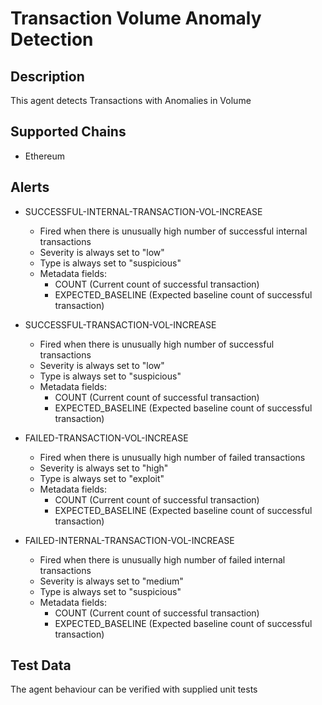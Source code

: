 # Transaction Volume Anomaly Detection

## Description

This agent detects Transactions with Anomalies in Volume

## Supported Chains

- Ethereum

## Alerts

- SUCCESSFUL-INTERNAL-TRANSACTION-VOL-INCREASE

  - Fired when there is unusually high number of successful internal transactions
  - Severity is always set to "low"
  - Type is always set to "suspicious"
  - Metadata fields:
    - COUNT (Current count of successful transaction)
    - EXPECTED_BASELINE (Expected baseline count of successful transaction)

- SUCCESSFUL-TRANSACTION-VOL-INCREASE

  - Fired when there is unusually high number of successful transactions
  - Severity is always set to "low"
  - Type is always set to "suspicious"
  - Metadata fields:
    - COUNT (Current count of successful transaction)
    - EXPECTED_BASELINE (Expected baseline count of successful transaction)

- FAILED-TRANSACTION-VOL-INCREASE

  - Fired when there is unusually high number of failed transactions
  - Severity is always set to "high"
  - Type is always set to "exploit"
  - Metadata fields:
    - COUNT (Current count of successful transaction)
    - EXPECTED_BASELINE (Expected baseline count of successful transaction)

- FAILED-INTERNAL-TRANSACTION-VOL-INCREASE

  - Fired when there is unusually high number of failed internal transactions
  - Severity is always set to "medium"
  - Type is always set to "suspicious"
  - Metadata fields:
    - COUNT (Current count of successful transaction)
    - EXPECTED_BASELINE (Expected baseline count of successful transaction)

## Test Data

The agent behaviour can be verified with supplied unit tests
